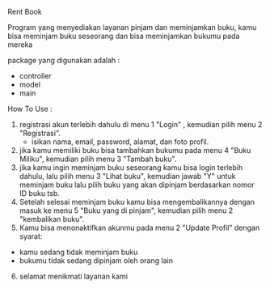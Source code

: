 Rent Book 

Program yang menyediakan layanan pinjam dan meminjamkan buku,
kamu bisa meminjam buku seseorang dan bisa meminjamkan bukumu pada mereka

package yang digunakan adalah :
- controller
- model
- main

How To Use :
1. registrasi akun terlebih dahulu di menu 1 "Login" , kemudian pilih menu 2 "Registrasi".
   - isikan nama, email, password, alamat, dan foto profil.
2. jika kamu memiliki buku bisa tambahkan bukumu pada menu 4 "Buku Miliku", kemudian pilih menu 3 "Tambah buku".
3. jika kamu ingin meminjam buku seseorang kamu bisa login terlebih dahulu, lalu pilih menu 3 "Lihat buku", 
   kemudian jawab "Y" untuk meminjam buku lalu pilih buku yang akan dipinjam berdasarkan nomor ID buku tsb.
4.  Setelah selesai meminjam buku kamu bisa mengembalikannya dengan masuk ke menu 5 "Buku yang di pinjam",
  kemudian pilih menu 2 "kembalikan buku".
5. Kamu bisa menonaktifkan akunmu pada menu 2 "Update Profil" dengan syarat:
  - kamu sedang tidak meminjam buku
  - bukumu tidak sedang dipinjam oleh orang lain
6. selamat menikmati layanan kami 

